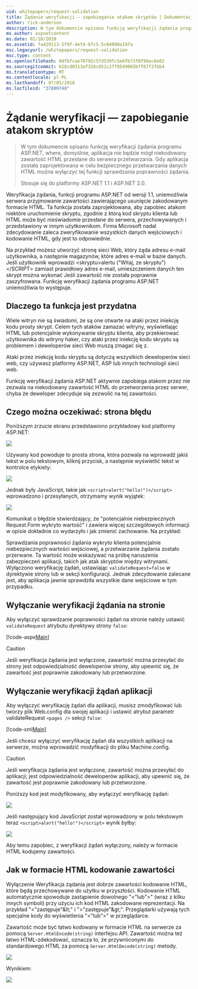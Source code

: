 ```yaml
---
uid: whitepapers/request-validation
title: Żądanie weryfikacji — zapobieganie atakom skryptów | Dokumentacja firmy Microsoft
author: rick-anderson
description: W tym dokumencie opisano funkcję weryfikacji żądania programu ASP.NET, where, domyślnie, aplikacja nie będzie mógł przetwarzania niekodowany submitt zawartości HTML...
ms.author: aspnetcontent
ms.date: 02/10/2010
ms.assetid: fa429113-5f8f-4ef4-97c5-5c04900a19fa
msc.legacyurl: /whitepapers/request-validation
msc.type: content
ms.openlocfilehash: 0dfbfcae70792c57d530fc5e6fb73f8f96ec6e02
ms.sourcegitcommit: b28cd0313af316c051c2ff8549865bff67f2fbb4
ms.translationtype: MT
ms.contentlocale: pl-PL
ms.lasthandoff: 07/05/2018
ms.locfileid: "37809748"
---
```

<a name="request-validation---preventing-script-attacks"></a>Żądanie weryfikacji — zapobieganie atakom skryptów
====================
> W tym dokumencie opisano funkcję weryfikacji żądania programu ASP.NET, where, domyślnie, aplikacja nie będzie mógł niekodowany zawartość HTML przesłane do serwera przetwarzania. Gdy aplikacja została zaprojektowana w celu bezpiecznego przetwarzania danych HTML można wyłączyć tej funkcji sprawdzania poprawności żądania.
> 
> Stosuje się do platformy ASP.NET 1.1 i ASP.NET 2.0.


Weryfikacja żądania, funkcji programu ASP.NET od wersji 1.1, uniemożliwia serwera przyjmowanie zawartości zawierającego usunięcie zakodowanym formacie HTML. Ta funkcja została zaprojektowana, aby zapobiec atakom niektóre uruchomienie skryptu, zgodnie z którą kod skryptu klienta lub HTML może być nieświadomie przesłane do serwera, przechowywanych i przedstawiony w innym użytkownikom. Firma Microsoft nadal zdecydowanie zaleca zweryfikowanie wszystkich danych wejściowych i kodowanie HTML, gdy jest to odpowiednie.

Na przykład możesz utworzyć stronę sieci Web, który żąda adresu e-mail użytkownika, a następnie magazynów, które adres e-mail w bazie danych. Jeśli użytkownik wprowadzi &lt;skryptu&gt;alertu ("Witaj, ze skryptu")&lt;/SCRIPT&gt; zamiast prawidłowy adres e-mail, umieszczeniem danych ten skrypt można wykonać Jeśli zawartość nie została poprawnie zaszyfrowana. Funkcję weryfikacji żądania programu ASP.NET uniemożliwia to występuje.

## <a name="why-this-feature-is-useful"></a>Dlaczego ta funkcja jest przydatna

Wiele witryn nie są świadomi, że są one otwarte na ataki przez iniekcję kodu prosty skrypt. Celem tych ataków zamazać witryny, wyświetlając HTML lub potencjalnie wykonywanie skryptu klienta, aby przekierować użytkownika do witryny haker, czy ataki przez iniekcję kodu skryptu są problemem i deweloperów sieci Web muszą zmagać się z.

Ataki przez iniekcję kodu skryptu są dotyczą wszystkich deweloperów sieci web, czy używasz platformy ASP.NET, ASP lub innych technologii sieci web.

Funkcję weryfikacji żądania ASP.NET aktywnie zapobiega atakom przez nie zezwala na niekodowany zawartość HTML do przetworzenia przez serwer, chyba że deweloper zdecyduje się zezwolić na tej zawartości.

## <a name="what-to-expect-error-page"></a>Czego można oczekiwać: strona błędu

Poniższym zrzucie ekranu przedstawiono przykładowy kod platformy ASP.NET:

![](request-validation/_static/image1.png)

Używany kod powoduje to prosta strona, która pozwala na wprowadź jakiś tekst w polu tekstowym, kliknij przycisk, a następnie wyświetlić tekst w kontrolce etykiety:

![](request-validation/_static/image2.png)

Jednak były JavaScript, takie jak `<script>alert("hello!")</script>` wprowadzono i przesyłanych, otrzymamy wynik wyjątek:

![](request-validation/_static/image3.png)

Komunikat o błędzie stwierdzający, że "potencjalnie niebezpiecznych Request.Form wykryto wartość" i zawiera więcej szczegółowych informacji w opisie dokładnie co wydarzyło i jak zmienić zachowanie. Na przykład:

Sprawdzania poprawności żądania wykryto klienta potencjalnie niebezpiecznych wartości wejściowej, a przetwarzanie żądania zostało przerwane. Ta wartość może wskazywać na próbę naruszenia zabezpieczeń aplikacji, takich jak atak skryptów między witrynami. Wyłączono weryfikację żądań, ustawiając `validateRequest=false` w dyrektywie strony lub w sekcji konfiguracji. Jednak zdecydowanie zalecane jest, aby aplikacja jawnie sprawdziła wszystkie dane wejściowe w tym przypadku.

## <a name="disabling-request-validation-on-a-page"></a>Wyłączanie weryfikacji żądania na stronie

Aby wyłączyć sprawdzanie poprawności żądań na stronie należy ustawić `validateRequest` atrybutu dyrektywy strony `false`:

[!code-aspx[Main](request-validation/samples/sample1.aspx)]

> [!CAUTION]
> Jeśli weryfikacja żądania jest wyłączone, zawartość można przesyłać do strony jest odpowiedzialność deweloperów strony, aby upewnić się, że zawartość jest poprawnie zakodowany lub przetworzone.

## <a name="disabling-request-validation-for-your-application"></a>Wyłączanie weryfikacji żądań aplikacji

Aby wyłączyć weryfikację żądań dla aplikacji, musisz zmodyfikować lub tworzy plik Web.config dla swojej aplikacji i ustawić atrybut parametr validateRequest `<pages />` sekcji `false`:

[!code-xml[Main](request-validation/samples/sample2.xml)]

Jeśli chcesz wyłączyć weryfikację żądań dla wszystkich aplikacji na serwerze, można wprowadzić modyfikacji do pliku Machine.config.

> [!CAUTION]
> Jeśli weryfikacja żądania jest wyłączone, zawartość można przesyłać do aplikacji; jest odpowiedzialność deweloperów aplikacji, aby upewnić się, że zawartość jest poprawnie zakodowany lub przetworzone.

Poniższy kod jest modyfikowany, aby wyłączyć weryfikację żądań:

![](request-validation/_static/image4.png)

Jeśli następujący kod JavaScript został wprowadzony w polu tekstowym teraz `<script>alert("hello!")</script>` wynik byłby:

![](request-validation/_static/image5.png)

Aby temu zapobiec, z weryfikacji żądań wyłączony, należy w formacie HTML kodujemy zawartości.

## <a name="how-to-html-encode-content"></a>Jak w formacie HTML kodowanie zawartości

Wyłączenie Weryfikacja żądania jest dobrze zawartości kodowanie HTML, które będą przechowywane do użytku w przyszłości. Kodowanie HTML automatycznie spowoduje zastąpienie dowolnego "&lt;"lub"&gt;" (wraz z kilku innych symboli) przy użyciu ich kod HTML zakodowane reprezentacji. Na przykład "&lt;"zastępuje"&amp;lt;" i "&gt;"zastępuje"&amp;gt;". Przeglądarki używają tych specjalne kody do wyświetlenia "&lt;"lub"&gt;" w przeglądarce.

Zawartość może być łatwo kodowany w formacie HTML na serwerze za pomocą `Server.HtmlEncode(string)` interfejsu API. Zawartość można też łatwo HTML-zdekodować, oznacza to, że przywróconymi do standardowego HTML za pomocą `Server.HtmlDecode(string)` metody.

![](request-validation/_static/image6.png)

Wynikiem:

![](request-validation/_static/image7.png)
